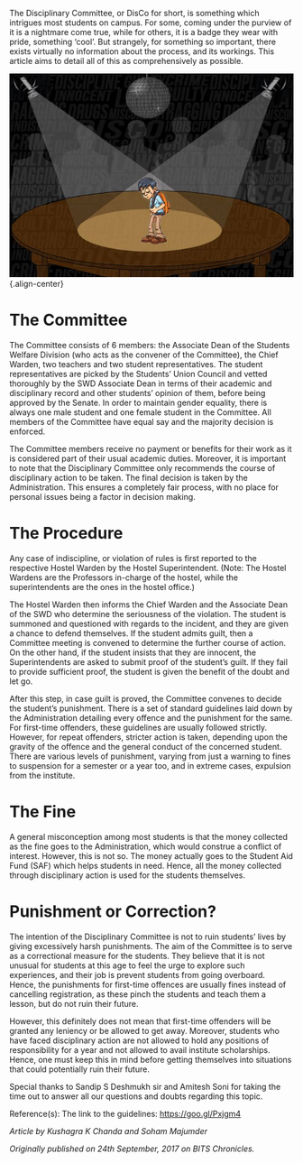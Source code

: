 <!-- TITLE: DisCo -->
<!-- SUBTITLE: September 24th, 2017 -->

The Disciplinary Committee, or DisCo for short, is something which intrigues most students on campus. For some, coming under the purview of it is a nightmare come true, while for others, it is a badge they wear with pride, something ‘cool’. But strangely, for something so important, there exists virtually no information about the process, and its workings. This article aims to detail all of this as comprehensively as possible.

![Disco](/uploads/news/disco.jpg "Disco"){.align-center}
# The Committee
The Committee consists of 6 members: the Associate Dean of the Students Welfare Division (who acts as the convener of the Committee), the Chief Warden, two teachers and two student representatives. The student representatives are picked by the Students’ Union Council and vetted thoroughly by the SWD Associate Dean in terms of their academic and disciplinary record and other students’ opinion of them, before being approved by the Senate. In order to maintain gender equality, there is always one male student and one female student in the Committee. All members of the Committee have equal say and the majority decision is enforced.

The Committee members receive no payment or benefits for their work as it is considered part of their usual academic duties. Moreover, it is important to note that the Disciplinary Committee only recommends the course of disciplinary action to be taken. The final decision is taken by the Administration. This ensures a completely fair process, with no place for personal issues being a factor in decision making.

# The Procedure
Any case of indiscipline, or violation of rules is first reported to the respective Hostel Warden by the Hostel Superintendent. (Note: The Hostel Wardens are the Professors in-charge of the hostel, while the superintendents are the ones in the hostel office.) 

The Hostel Warden then informs the Chief Warden and the Associate Dean of the SWD who determine the seriousness of the violation. The student is summoned and questioned with regards to the incident, and they are given a chance to defend themselves. If the student admits guilt, then a Committee meeting is convened to determine the further course of action. On the other hand, if the student insists that they are innocent, the Superintendents are asked to submit proof of the student’s guilt. If they fail to provide sufficient proof, the student is given the benefit of the doubt and let go.

After this step, in case guilt is proved, the Committee convenes to decide the student’s punishment. There is a set of standard guidelines laid down by the Administration detailing every offence and the punishment for the same. For first-time offenders, these guidelines are usually followed strictly. However, for repeat offenders, stricter action is taken, depending upon the gravity of the offence and the general conduct of the concerned student. There are various levels of punishment, varying from just a warning to fines to suspension for a semester or a year too, and in extreme cases, expulsion from the institute. 

# The Fine 
A general misconception among most students is that the money collected as the fine goes to the Administration, which would construe a conflict of interest. However, this is not so. The money actually goes to the Student Aid Fund (SAF) which helps students in need. Hence, all the money collected through disciplinary action is used for the students themselves.

# Punishment or Correction? 
The intention of the Disciplinary Committee is not to ruin students’ lives by giving excessively harsh punishments. The aim of the Committee is to serve as a correctional measure for the students. They believe that it is not unusual for students at this age to feel the urge to explore such experiences, and their job is prevent students from going overboard. Hence, the punishments for first-time offences are usually fines instead of cancelling registration, as these pinch the students and teach them a lesson, but do not ruin their future. 

However, this definitely does not mean that first-time offenders will be granted any leniency or be allowed to get away. Moreover, students who have faced disciplinary action are not allowed to hold any positions of responsibility for a year and not allowed to avail institute scholarships. Hence, one must keep this in mind before getting themselves into situations that could potentially ruin their future.

Special thanks to Sandip S Deshmukh sir and Amitesh Soni for taking the time out to answer all our questions and doubts regarding this topic.

Reference(s):
The link to the guidelines: https://goo.gl/Pxjgm4

*Article by Kushagra K Chanda and Soham Majumder*

*Originally published on 24th September, 2017 on BITS Chronicles.*